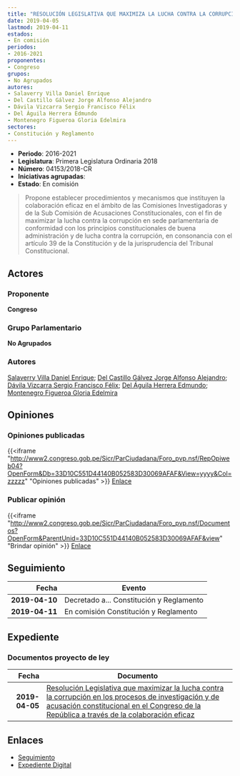 ```yaml
---
title: "RESOLUCIÓN LEGISLATIVA QUE MAXIMIZA LA LUCHA CONTRA LA CORRUPCIÓN EN LOS PROCESOS DE INVESTIGACIÓN Y DE ACUSACIÓN CONSTITUCIONAL EN EL CONGRESO DE LA REPÚBLICA A TRAVÉS DE LA COLABORACIÓN EFICAZ"
date: 2019-04-05
lastmod: 2019-04-11
estados:
- En comisión
periodos:
- 2016-2021
proponentes:
- Congreso
grupos:
- No Agrupados
autores:
- Salaverry Villa Daniel Enrique
- Del Castillo Gálvez Jorge Alfonso Alejandro
- Dávila Vizcarra Sergio Francisco Félix
- Del Águila Herrera Edmundo
- Montenegro Figueroa Gloria Edelmira
sectores:
- Constitución y Reglamento
---
```

- **Periodo**: 2016-2021
- **Legislatura**: Primera Legislatura Ordinaria 2018
- **Número**: 04153/2018-CR
- **Iniciativas agrupadas**: 
- **Estado**: En comisión

> Propone establecer procedimientos y mecanismos que instituyen la colaboración eficaz en el ámbito de las Comisiones Investigadoras y de la Sub Comisión de Acusaciones Constitucionales, con el fin de maximizar la lucha contra la corrupción en sede parlamentaria de conformidad con los principios constitucionales de buena administración y de lucha contra la corrupción, en consonancia con el artículo 39 de la Constitución y de la jurisprudencia del Tribunal Constitucional.


## Actores

### Proponente

**Congreso**

### Grupo Parlamentario

**No Agrupados**

### Autores

[Salaverry Villa Daniel Enrique](mailto:mailto:dsalaverry@congreso.gob.pe); [Del Castillo Gálvez Jorge Alfonso Alejandro](mailto:mailto:jdelcastillo@congreso.gob.pe); [Dávila Vizcarra Sergio Francisco Félix](mailto:mailto:sdavila@congreso.gob.pe); [Del Águila Herrera Edmundo](mailto:mailto:edelaguila@congreso.gob.pe); [Montenegro Figueroa Gloria Edelmira](mailto:mailto:gmontenegrof@congreso.gob.pe)

## Opiniones

### Opiniones publicadas

{{<iframe "http://www2.congreso.gob.pe/Sicr/ParCiudadana/Foro_pvp.nsf/RepOpiweb04?OpenForm&Db=33D10C551D44140B052583D30069AFAF&View=yyyy&Col=zzzzz" "Opiniones publicadas" >}}
[Enlace](http://www2.congreso.gob.pe/Sicr/ParCiudadana/Foro_pvp.nsf/RepOpiweb04?OpenForm&Db=33D10C551D44140B052583D30069AFAF&View=yyyy&Col=zzzzz)

### Publicar opinión

{{<iframe "http://www2.congreso.gob.pe/Sicr/ParCiudadana/Foro_pvp.nsf/Documentos?OpenForm&ParentUnid=33D10C551D44140B052583D30069AFAF&view" "Brindar opinión" >}}
[Enlace](http://www2.congreso.gob.pe/Sicr/ParCiudadana/Foro_pvp.nsf/Documentos?OpenForm&ParentUnid=33D10C551D44140B052583D30069AFAF&view)


## Seguimiento

| Fecha | Evento |
|------:|--------|
| **2019-04-10** | Decretado a... Constitución y Reglamento |
| **2019-04-11** | En comisión Constitución y Reglamento |

## Expediente

### Documentos proyecto de ley

| Fecha | Documento |
|------:|-----------|
| **2019-04-05** | [Resolución Legislativa que maximizar la lucha contra la corrupción en los procesos de investigación y de acusación constitucional en el Congreso de la República a través de la colaboración eficaz](http://www.leyes.congreso.gob.pe/Documentos/2016_2021/Proyectos_de_Ley_y_de_Resoluciones_Legislativas/PL0415320190405..pdf) |

## Enlaces

- [Seguimiento](http://www2.congreso.gob.pe/Sicr/TraDocEstProc/CLProLey2016.nsf/f7fff46988ca05b1052578e100829cc7/fe7cbf037c8e66ae052583d3006c7930?OpenDocument)
- [Expediente Digital](http://www2.congreso.gob.pe/Sicr/TraDocEstProc/CLProLey2016.nsf/f7fff46988ca05b1052578e100829cc7/fe7cbf037c8e66ae052583d3006c7930?OpenDocument&Click=05257FB7005EB655.eb71d0cf91d8294e05256cdf006b5706/$Body/0.1C6C)

